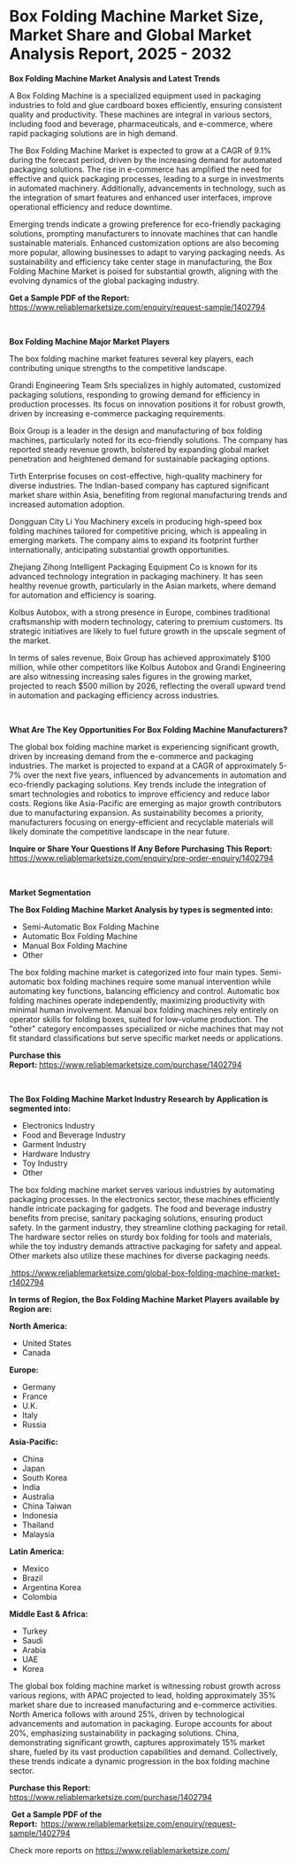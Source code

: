 <p><h1>Box Folding Machine Market Size, Market Share and Global Market Analysis Report, 2025 - 2032</h1></p><p><strong>Box Folding Machine Market Analysis and Latest Trends</strong></p>
<p><p>A Box Folding Machine is a specialized equipment used in packaging industries to fold and glue cardboard boxes efficiently, ensuring consistent quality and productivity. These machines are integral in various sectors, including food and beverage, pharmaceuticals, and e-commerce, where rapid packaging solutions are in high demand. </p><p>The Box Folding Machine Market is expected to grow at a CAGR of 9.1% during the forecast period, driven by the increasing demand for automated packaging solutions. The rise in e-commerce has amplified the need for effective and quick packaging processes, leading to a surge in investments in automated machinery. Additionally, advancements in technology, such as the integration of smart features and enhanced user interfaces, improve operational efficiency and reduce downtime. </p><p>Emerging trends indicate a growing preference for eco-friendly packaging solutions, prompting manufacturers to innovate machines that can handle sustainable materials. Enhanced customization options are also becoming more popular, allowing businesses to adapt to varying packaging needs. As sustainability and efficiency take center stage in manufacturing, the Box Folding Machine Market is poised for substantial growth, aligning with the evolving dynamics of the global packaging industry.</p></p>
<p><strong>Get a Sample PDF of the Report:&nbsp;</strong> <a href="https://www.reliablemarketsize.com/enquiry/request-sample/1402794?utm_campaign=1897&utm_medium=2&utm_source=Github&utm_content=ia&utm_term=12012025&utm_id=box-folding-machine">https://www.reliablemarketsize.com/enquiry/request-sample/1402794</a></p>
<p>&nbsp;</p>
<p><strong>Box Folding Machine Major Market Players</strong></p>
<p><p>The box folding machine market features several key players, each contributing unique strengths to the competitive landscape. </p><p>Grandi Engineering Team Srls specializes in highly automated, customized packaging solutions, responding to growing demand for efficiency in production processes. Its focus on innovation positions it for robust growth, driven by increasing e-commerce packaging requirements.</p><p>Boix Group is a leader in the design and manufacturing of box folding machines, particularly noted for its eco-friendly solutions. The company has reported steady revenue growth, bolstered by expanding global market penetration and heightened demand for sustainable packaging options.</p><p>Tirth Enterprise focuses on cost-effective, high-quality machinery for diverse industries. The Indian-based company has captured significant market share within Asia, benefiting from regional manufacturing trends and increased automation adoption.</p><p>Dongguan City Li You Machinery excels in producing high-speed box folding machines tailored for competitive pricing, which is appealing in emerging markets. The company aims to expand its footprint further internationally, anticipating substantial growth opportunities.</p><p>Zhejiang Zihong Intelligent Packaging Equipment Co is known for its advanced technology integration in packaging machinery. It has seen healthy revenue growth, particularly in the Asian markets, where demand for automation and efficiency is soaring.</p><p>Kolbus Autobox, with a strong presence in Europe, combines traditional craftsmanship with modern technology, catering to premium customers. Its strategic initiatives are likely to fuel future growth in the upscale segment of the market.</p><p>In terms of sales revenue, Boix Group has achieved approximately $100 million, while other competitors like Kolbus Autobox and Grandi Engineering are also witnessing increasing sales figures in the growing market, projected to reach $500 million by 2026, reflecting the overall upward trend in automation and packaging efficiency across industries.</p></p>
<p>&nbsp;</p>
<p><strong>What Are The Key Opportunities For Box Folding Machine Manufacturers?</strong></p>
<p><p>The global box folding machine market is experiencing significant growth, driven by increasing demand from the e-commerce and packaging industries. The market is projected to expand at a CAGR of approximately 5-7% over the next five years, influenced by advancements in automation and eco-friendly packaging solutions. Key trends include the integration of smart technologies and robotics to improve efficiency and reduce labor costs. Regions like Asia-Pacific are emerging as major growth contributors due to manufacturing expansion. As sustainability becomes a priority, manufacturers focusing on energy-efficient and recyclable materials will likely dominate the competitive landscape in the near future.</p></p>
<p><strong>Inquire or Share Your Questions If Any Before Purchasing This Report:</strong> <a href="https://www.reliablemarketsize.com/enquiry/pre-order-enquiry/1402794?utm_campaign=1897&utm_medium=2&utm_source=Github&utm_content=ia&utm_term=12012025&utm_id=box-folding-machine">https://www.reliablemarketsize.com/enquiry/pre-order-enquiry/1402794</a></p>
<p>&nbsp;</p>
<p><strong>Market Segmentation</strong></p>
<p><strong>The Box Folding Machine Market Analysis by types is segmented into:</strong></p>
<p><ul><li>Semi-Automatic Box Folding Machine</li><li>Automatic Box Folding Machine</li><li>Manual Box Folding Machine</li><li>Other</li></ul></p>
<p><p>The box folding machine market is categorized into four main types. Semi-automatic box folding machines require some manual intervention while automating key functions, balancing efficiency and control. Automatic box folding machines operate independently, maximizing productivity with minimal human involvement. Manual box folding machines rely entirely on operator skills for folding boxes, suited for low-volume production. The "other" category encompasses specialized or niche machines that may not fit standard classifications but serve specific market needs or applications.</p></p>
<p><strong>Purchase this Report:&nbsp;</strong><a href="https://www.reliablemarketsize.com/purchase/1402794?utm_campaign=1897&utm_medium=2&utm_source=Github&utm_content=ia&utm_term=12012025&utm_id=box-folding-machine">https://www.reliablemarketsize.com/purchase/1402794</a></p>
<p>&nbsp;</p>
<p><strong>The Box Folding Machine Market Industry Research by Application is segmented into:</strong></p>
<p><ul><li>Electronics Industry</li><li>Food and Beverage Industry</li><li>Garment Industry</li><li>Hardware Industry</li><li>Toy Industry</li><li>Other</li></ul></p>
<p><p>The box folding machine market serves various industries by automating packaging processes. In the electronics sector, these machines efficiently handle intricate packaging for gadgets. The food and beverage industry benefits from precise, sanitary packaging solutions, ensuring product safety. In the garment industry, they streamline clothing packaging for retail. The hardware sector relies on sturdy box folding for tools and materials, while the toy industry demands attractive packaging for safety and appeal. Other markets also utilize these machines for diverse packaging needs.</p></p>
<p><a href="https://www.reliablemarketsize.com/global-box-folding-machine-market-r1402794?utm_campaign=1897&utm_medium=2&utm_source=Github&utm_content=ia&utm_term=12012025&utm_id=box-folding-machine">&nbsp;https://www.reliablemarketsize.com/global-box-folding-machine-market-r1402794</a></p>
<p><strong>In terms of Region, the Box Folding Machine Market Players available by Region are:</strong></p>
<p>
    <p> <strong> North America: </strong>
        <ul>
            <li>United States</li>
            <li>Canada</li>
        </ul>
        </p> 
    <p> <strong> Europe: </strong>
        <ul>
            <li>Germany</li>
            <li>France</li>
            <li>U.K.</li>
            <li>Italy</li>
            <li>Russia</li>
        </ul>
        </p> 
    <p> <strong> Asia-Pacific: </strong>
        <ul>
            <li>China</li>
            <li>Japan</li>
            <li>South Korea</li>
            <li>India</li>
            <li>Australia</li>
            <li>China Taiwan</li>
            <li>Indonesia</li>
            <li>Thailand</li>
            <li>Malaysia</li>
        </ul>
        </p> 
    <p> <strong> Latin America: </strong>
        <ul>
            <li>Mexico</li>
            <li>Brazil</li>
            <li>Argentina Korea</li>
            <li>Colombia</li>
        </ul>
        </p> 
    <p> <strong> Middle East & Africa: </strong>
        <ul>
            <li>Turkey</li>
            <li>Saudi</li>
            <li>Arabia</li>
            <li>UAE</li>
            <li>Korea</li>
        </ul>
    </p>
    </p>
<p><p>The global box folding machine market is witnessing robust growth across various regions, with APAC projected to lead, holding approximately 35% market share due to increased manufacturing and e-commerce activities. North America follows with around 25%, driven by technological advancements and automation in packaging. Europe accounts for about 20%, emphasizing sustainability in packaging solutions. China, demonstrating significant growth, captures approximately 15% market share, fueled by its vast production capabilities and demand. Collectively, these trends indicate a dynamic progression in the box folding machine sector.</p></p>
<p><strong>Purchase this Report: </strong><a href="https://www.reliablemarketsize.com/purchase/1402794?utm_campaign=1897&utm_medium=2&utm_source=Github&utm_content=ia&utm_term=12012025&utm_id=box-folding-machine">https://www.reliablemarketsize.com/purchase/1402794</a></p>
<p>&nbsp;<strong>Get a Sample PDF of the Report:&nbsp;&nbsp;</strong><a href="https://www.reliablemarketsize.com/enquiry/request-sample/1402794?utm_campaign=1897&utm_medium=2&utm_source=Github&utm_content=ia&utm_term=12012025&utm_id=box-folding-machine">https://www.reliablemarketsize.com/enquiry/request-sample/1402794</a></p>
<p><strong></strong></p>
<p>Check more reports on <a href="https://www.reliablemarketsize.com/?utm_campaign=1897&utm_medium=2&utm_source=Github&utm_content=ia&utm_term=12012025&utm_id=box-folding-machine">https://www.reliablemarketsize.com/</a></p>